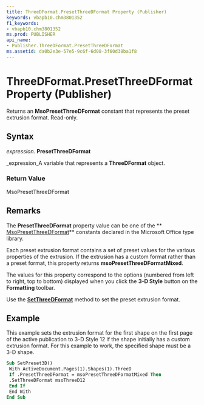 ```yaml
---
title: ThreeDFormat.PresetThreeDFormat Property (Publisher)
keywords: vbapb10.chm3801352
f1_keywords:
- vbapb10.chm3801352
ms.prod: PUBLISHER
api_name:
- Publisher.ThreeDFormat.PresetThreeDFormat
ms.assetid: da0b2e3e-57e5-9c6f-6d08-3f60d38ba1f8
---
```



# ThreeDFormat.PresetThreeDFormat Property (Publisher)

Returns an  **MsoPresetThreeDFormat** constant that represents the preset extrusion format. Read-only.


## Syntax

 _expression_. **PresetThreeDFormat**

 _expression_A variable that represents a  **ThreeDFormat** object.


### Return Value

MsoPresetThreeDFormat


## Remarks

The  **PresetThreeDFormat** property value can be one of the ** [MsoPresetThreeDFormat](http://msdn.microsoft.com/library/msopresetthreedformat-enumeration-office%28Office.15%29.aspx)** constants declared in the Microsoft Office type library.

Each preset extrusion format contains a set of preset values for the various properties of the extrusion. If the extrusion has a custom format rather than a preset format, this property returns  **msoPresetThreeDFormatMixed**. 

The values for this property correspond to the options (numbered from left to right, top to bottom) displayed when you click the  **3-D Style** button on the **Formatting** toolbar.

Use the  **[SetThreeDFormat](threedformat-setthreedformat-method-publisher.md)** method to set the preset extrusion format.


## Example

This example sets the extrusion format for the first shape on the first page of the active publication to 3-D Style 12 if the shape initially has a custom extrusion format. For this example to work, the specified shape must be a 3-D shape.


```vb
Sub SetPreset3D() 
 With ActiveDocument.Pages(1).Shapes(1).ThreeD 
 If .PresetThreeDFormat = msoPresetThreeDFormatMixed Then 
 .SetThreeDFormat msoThreeD12 
 End If 
 End With 
End Sub
```



